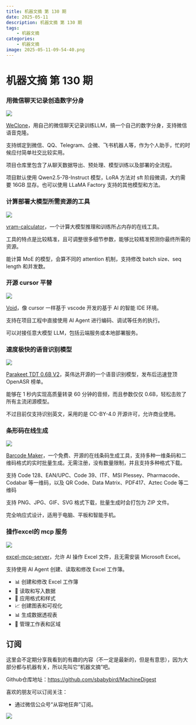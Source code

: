 ```yaml
---
title: 机器文摘 第 130 期
date: 2025-05-11
description: 机器文摘 第 130 期
tags: 
    - 机器文摘
categories: 
    - 机器文摘
image: 2025-05-11-09-54-40.png
---
```

# 机器文摘 第 130 期
### 用微信聊天记录创造数字分身
![](2025-05-11-09-53-52.png)

[WeClone](https://github.com/xming521/WeClone)，用自己的微信聊天记录训练LLM，搞一个自己的数字分身，支持微信语音克隆。

支持绑定到微信、QQ、Telegram、企微、飞书机器人等，作为个人助手，忙的时候应付简单社交比较实用。

项目仓库里包含了从聊天数据导出、预处理、模型训练以及部署的全流程。

项目默认使用 Qwen2.5-7B-Instruct 模型，LoRA 方法对 sft 阶段微调，大约需要 16GB 显存。也可以使用 LLaMA Factory 支持的其他模型和方法。

### 计算部署大模型所需资源的工具
![](2025-05-11-09-54-13.png)

[vram-calculator](https://apxml.com/tools/vram-calculator)，一个计算大模型推理和训练所占内存的在线工具。

工具的特点是比较精准，且可调整很多细节参数，能够比较精准预测你最终所需的资源。

能计算 MoE 的模型，会算不同的 attention 机制，支持修改 batch size、seq length 和并发数。 ​​​

### 开源 cursor 平替
![](2025-05-11-09-54-40.png)

[Void](https://github.com/voideditor/void)，像 cursor 一样基于 vscode 开发的基于 AI 的智能 IDE 环境。

支持在项目工程中直接使用 AI Agent 进行编码、调试等任务的执行。

可以对接任意大模型 LLM，包括云端服务或本地部署服务。

### 速度极快的语音识别模型 
![](2025-05-11-09-55-26.png)

[Parakeet TDT 0.6B V2](https://huggingface.co/nvidia/parakeet-tdt-0.6b-v2)，英伟达开源的一个语音识别模型，发布后迅速登顶 OpenASR 榜单。

能够在 1 秒内实现高质量转录 60 分钟的音频，而且参数仅仅 0.6B，轻松击败了所有主流闭源模型。

不过目前仅支持识别英文，采用的是 CC-BY-4.0 开源许可，允许商业使用。

### 条形码在线生成 
![](2025-05-11-09-55-52.png)

[Barcode Maker](https://barcode-maker.com)，一个免费、开源的在线条码生成工具，支持多种一维条码和二维码格式的实时批量生成。无需注册，没有数量限制，并且支持多种格式下载。

支持 Code 128、EAN/UPC、Code 39、ITF、MSI Plessey、Pharmacode、Codabar 等一维码，以及 QR Code、Data Matrix、PDF417、Aztec Code 等二维码

支持 PNG、JPG、GIF、SVG 格式下载，批量生成时会打包为 ZIP 文件。

完全响应式设计，适用于电脑、平板和智能手机。

### 操作excel的 mcp 服务
![](2025-05-11-09-56-30.png)

[excel-mcp-server](https://github.com/haris-musa/excel-mcp-server)，允许 AI 操作 Excel 文件，且无需安装 Microsoft Excel。

支持使用 AI Agent 创建、读取和修改 Excel 工作簿。

- 📊 创建和修改 Excel 工作簿
- 📝 读取和写入数据
- 🎨 应用格式和样式
- 📈 创建图表和可视化
- 📊 生成数据透视表
- 🔄 管理工作表和区域

## 订阅
这里会不定期分享我看到的有趣的内容（不一定是最新的，但是有意思），因为大部分都与机器有关，所以先叫它“机器文摘”吧。

Github仓库地址：https://github.com/sbabybird/MachineDigest

喜欢的朋友可以订阅关注：

- 通过微信公众号“从容地狂奔”订阅。

![](../weixin.jpg)